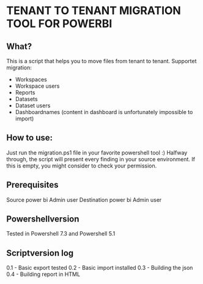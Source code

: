 # TENANT TO TENANT MIGRATION TOOL FOR POWERBI

## What?
This is a script that helps you to move files from tenant to tenant. 
Supportet migration:
- Workspaces
- Workspace users
- Reports
- Datasets
- Dataset users
- Dashboardnames (content in dashboard is unfortunately impossible to import)

## How to use:
Just run the migration.ps1 file in your favorite powershell tool :)
Halfway through, the script will present every finding in your source environment. 
If this is empty, you might consider to check your permission.

## Prerequisites
Source power bi Admin user
Destination power bi Admin user

## Powershellversion
Tested in Powershell 7.3 and Powershell 5.1

## Scriptversion log
0.1 - Basic export tested
0.2 - Basic import installed
0.3 - Building the json
0.4 - Building report in HTML
